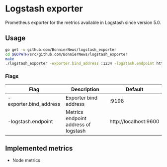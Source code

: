 # Logstash exporter
Prometheus exporter for the metrics available in Logstash since version 5.0.

## Usage

```bash
go get -u github.com/BonnierNews/logstash_exporter
cd $GOPATH/src/github.com/BonnierNews/logstash_exporter
make
./logstash_exporter -exporter.bind_address :1234 -logstash.endpoint http://localhost:1235
```

### Flags
Flag | Description | Default
-----|-------------|---------
-exporter.bind_address | Exporter bind address | :9198
-logstash.endpoint | Metrics endpoint address of logstash | http://localhost:9600

## Implemented metrics
* Node metrics
